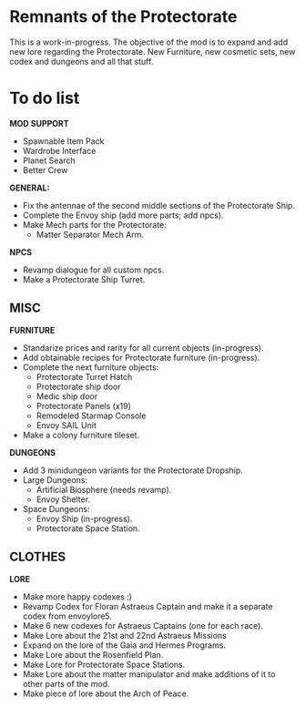 # Remnants of the Protectorate
This is a work-in-progress. The objective of the mod is to expand and add new lore regarding the Protectorate. New Furniture, new cosmetic sets, new codex and dungeons and all that stuff.

# To do list
__MOD SUPPORT__
- Spawnable Item Pack
- Wardrobe Interface
- Planet Search
- Better Crew

__GENERAL:__
- Fix the antennae of the second middle sections of the Protectorate Ship.
- Complete the Envoy ship (add more parts; add npcs).
- Make Mech parts for the Protectorate:
    - Matter Separator Mech Arm.

__NPCS__
- Revamp dialogue for all custom npcs.
- Make a Protectorate Ship Turret.

__MISC__
--------

__FURNITURE__
- Standarize prices and rarity for all current objects (in-progress).
- Add obtainable recipes for Protectorate furniture (in-progress).
- Complete the next furniture objects:
   - Protectorate Turret Hatch
   - Protectorate ship door
   - Medic ship door
   - Protectorate Panels (x19)
   - Remodeled Starmap Console
   - Envoy SAIL Unit
- Make a colony furniture tileset.

__DUNGEONS__
- Add 3 minidungeon variants for the Protectorate Dropship.
- Large Dungeons:
   - Artificial Biosphere (needs revamp).
   - Envoy Shelter.
- Space Dungeons:
   - Envoy Ship (in-progress).
   - Protectorate Space Station.

__CLOTHES__
-----------

__LORE__
- Make more happy codexes :)
- Revamp Codex for Floran Astraeus Captain and make it a separate codex from envoylore5.
- Make 6 new codexes for Astraeus Captains (one for each race).
- Make Lore about the 21st and 22nd Astraeus Missions
- Expand on the lore of the Gaia and Hermes Programs.
- Make Lore about the Rosenfield Plan.
- Make Lore for Protectorate Space Stations.
- Make Lore about the matter manipulator and make additions of it to other parts of the mod.
- Make piece of lore about the Arch of Peace.
